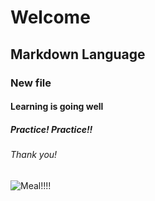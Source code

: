 # Welcome
## Markdown Language
### New file
#### Learning is going well
##### Practice! Practice!!
###### Thank you!

![Meal!!!!](https://th.bing.com/th/id/R.63440586ace0de2935294a2d1b90bc79?rik=bqfow48u73zmWg&riu=http%3a%2f%2fmensbook.com%2fget%2ffiles%2fimage%2fgalleries%2fpolo_lounge.jpg&ehk=B%2bQ7JAFemIKrvwqxwc2FvMOI4V9WZJrMYx6HNgcktIk%3d&risl=&pid=ImgRaw&r=0)
